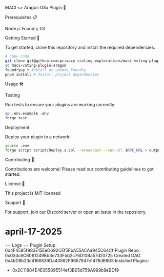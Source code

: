 MACI <> Aragon OSx Plugin 🚀

Prerequisites 📋

Node.js
Foundry
Git

Getting Started 🏁

To get started, clone this repository and install the required dependencies:

```bash
# Copy code
git clone git@github.com:privacy-scaling-explorations/maci-voting-plugin-aragon.git
cd maci-voting-plugin-aragon
foundryup # Install or update Foundry
pnpm install # Install project dependencies
```

Usage 🛠

Testing

Run tests to ensure your plugins are working correctly:

```bash
cp .env.example .env
forge test
```

Deployment

Deploy your plugin to a network:

```bash
source .env
forge script script/Deploy.s.sol --broadcast --rpc-url $RPC_URL > output.log
```

Contributing 🤝

Contributions are welcome! Please read our contributing guidelines to get started.

License 📄

This project is MIT licensed

Support 💬

For support, join our Discord server or open an issue in the repository.

# april-17-2025

== Logs ==
Plugin Setup: 0x4F4585f983E15EeD692CEf5FbA55ACAa945C64Cf
Plugin Repo:
0x03dc6C6061249Bb3e733Fbb2c76D10Ba57d20725
Created DAO: 0x4bD8b23c4166839Da40862F9687947e1478dB803
Installed Plugins:

- 0x2C11884E4E055895514ef3B05d759A999b8eBDf9
